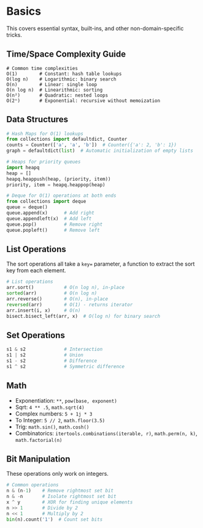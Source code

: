 # Basics

This covers essential syntax, built-ins, and other non-domain-specific tricks.

## Time/Space Complexity Guide

```text
# Common time complexities
O(1)        # Constant: hash table lookups
O(log n)    # Logarithmic: binary search
O(n)        # Linear: single loop
O(n log n)  # Linearithmic: sorting
O(n²)       # Quadratic: nested loops
O(2ⁿ)       # Exponential: recursive without memoization
```

## Data Structures

```python
# Hash Maps for O(1) lookups
from collections import defaultdict, Counter
counts = Counter(['a', 'a', 'b'])  # Counter({'a': 2, 'b': 1})
graph = defaultdict(list)  # Automatic initialization of empty lists

# Heaps for priority queues
import heapq
heap = []
heapq.heappush(heap, (priority, item))
priority, item = heapq.heappop(heap)

# Deque for O(1) operations at both ends
from collections import deque
queue = deque()
queue.append(x)      # Add right
queue.appendleft(x)  # Add left
queue.pop()          # Remove right
queue.popleft()      # Remove left
```

## List Operations

The sort operations all take a `key=` parameter, a function to extract the sort key from each
element.

```python
# List operations
arr.sort()           # O(n log n), in-place
sorted(arr)          # O(n log n)
arr.reverse()        # O(n), in-place
reversed(arr)        # O(1) - returns iterator
arr.insert(i, x)     # O(n)
bisect.bisect_left(arr, x)  # O(log n) for binary search
```

## Set Operations

```python
s1 & s2              # Intersection
s1 | s2              # Union
s1 - s2              # Difference
s1 ^ s2              # Symmetric difference
```

## Math

- Exponentiation: `**`, `pow(base, exponent)`
- Sqrt: `4 ** .5`, `math.sqrt(4)`
- Complex numbers: `5 + 1j * 3`
- To Integer: `5 // 2`, `math.floor(3.5)`
- Trig: `math.sin()`, `math.cosh()`
- Combinatorics: `itertools.combinations(iterable, r)`, `math.perm(n, k)`, `math.factorial(n)`

## Bit Manipulation

These operations only work on integers.

```python
# Common operations
n & (n-1)    # Remove rightmost set bit
n & -n       # Isolate rightmost set bit
x ^ y        # XOR for finding unique elements
n >> 1       # Divide by 2
n << 1       # Multiply by 2
bin(n).count('1')  # Count set bits
```
